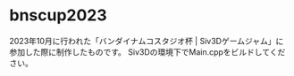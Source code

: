 # bnscup2023

2023年10月に行われた「バンダイナムコスタジオ杯 | Siv3Dゲームジャム」に参加した際に制作したものです。
Siv3Dの環境下でMain.cppをビルドしてください。
